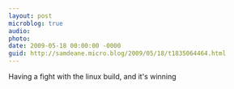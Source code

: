 ```yaml
---
layout: post
microblog: true
audio: 
photo: 
date: 2009-05-18 00:00:00 -0000
guid: http://samdeane.micro.blog/2009/05/18/t1835064464.html
---
```

Having a fight with the linux build, and it's winning
